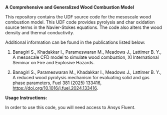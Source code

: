 **A Comprehensive and Generalized Wood Combustion Model**

This repository contains the UDF source code for the mesoscale wood combustion model. This UDF code provides pyrolysis and char oxidation source terms in the Navier-Stokes equations. The code also alters the wood density and thermal conductivity.

Additional information can be found in the publications listed below:


1. Banagiri S., Khadakkar I., Parameswaran M., Meadows J., Lattimer B. Y., A mesoscale CFD model to simulate wood combustion, XI International Seminar on Fire and Explosive Hazards.

2. Banagiri S., Parameswaran M., Khadakkar I., Meadows J., Lattimer B. Y., A reduced wood pyrolysis mechanism for evaluating solid and gas phase parameters, Fuel 381 (2025) 133416, https://doi.org/10.1016/j.fuel.2024.133416.


**Usage Instructions:**

In order to use this code, you will need access to Ansys Fluent. 
